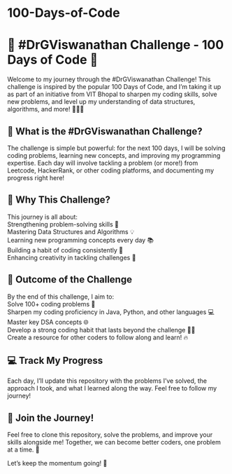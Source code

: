 # 100-Days-of-Code
<h1>🚀 #DrGViswanathan Challenge - 100 Days of Code 🚀 </h1>
<p>Welcome to my journey through the #DrGViswanathan Challenge! This challenge is inspired by the popular 100 Days of Code, and I’m taking it up as part of an initiative from VIT Bhopal to sharpen my coding skills, solve new problems, and level up my understanding of data structures, algorithms, and more! 🧑‍💻💡 </p>

<h2>🎯 What is the #DrGViswanathan Challenge?</h2>
<p> The challenge is simple but powerful: for the next 100 days, I will be solving coding problems, learning new concepts, and improving my programming expertise. Each day will involve tackling a problem (or more!) from Leetcode, HackerRank, or other coding platforms, and documenting my progress right here!
</p>

<h2>🚀 Why This Challenge?</h2>
<p>
This journey is all about: <br>
Strengthening problem-solving skills 🤔 <br>
Mastering Data Structures and Algorithms 💡 <br>
Learning new programming concepts every day 📚 <br>
Building a habit of coding consistently 🧠 <br>
Enhancing creativity in tackling challenges 🎨 <br>
</p>

<h2>🌟 Outcome of the Challenge</h2>

<p>
By the end of this challenge, I aim to: <br>
Solve 100+ coding problems 🏅  <br>
Sharpen my coding proficiency in Java, Python, and other languages 💻   <br>
Master key DSA concepts 🌐  <br>
Develop a strong coding habit that lasts beyond the challenge 🧑‍🏫  <br>
Create a resource for other coders to follow along and learn! 🔥  <br>
</p>
<h2>💻 Track My Progress</h2>
<p>
Each day, I’ll update this repository with the problems I’ve solved, the approach I took, and what I learned along the way. Feel free to follow my journey!
</p>
<h2>🎉 Join the Journey!</h2>
<p>
Feel free to clone this repository, solve the problems, and improve your skills alongside me! Together, we can become better coders, one problem at a time. 🌟
</p>

Let’s keep the momentum going! 🚀
